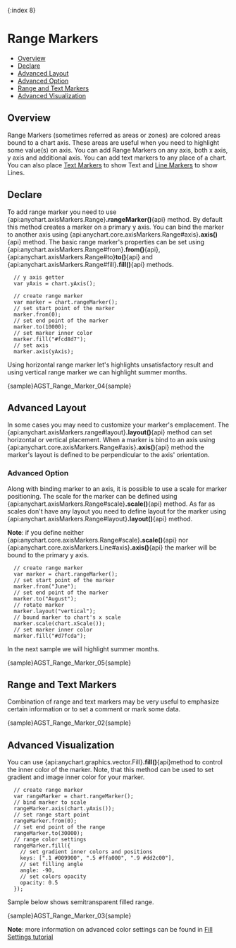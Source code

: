 {:index 8}
# Range Markers

* [Overview](#overview)
* [Declare](#declare)
* [Advanced Layout](#advanced_layout)
 * [Advanced Option](#advanced_option)
* [Range and Text Markers](#range_and_text_markers)
* [Advanced Visualization](#advanced_visualization)

## Overview

Range Markers (sometimes referred as areas or zones) are colored areas bound to a chart axis. These areas are useful when you need to highlight some value(s) on axis. You can add Range Markers on any axis, both x axis, y axis and additional axis. You can add text markers to any place of a chart. You can also place [Text Markers](../Axes_and_Grids/Text_Markers) to show Text and [Line Markers](../Axes_and_Grids/Line_Markers) to show Lines.

## Declare

To add range marker you need to use {api:anychart.axisMarkers.Range}**.rangeMarker()**{api} method. By default this method creates a marker on a primary y axis. You can bind the marker to another axis using {api:anychart.core.axisMarkers.Range#axis}**.axis()**{api} method. The basic range marker's properties can be set using {api:anychart.axisMarkers.Range#from}**.from()**{api}, {api:anychart.axisMarkers.Range#to}**to()**{api} and {api:anychart.axisMarkers.Range#fill}**.fill()**{api} methods.

```
  // y axis getter
  var yAxis = chart.yAxis();

  // create range marker
  var marker = chart.rangeMarker();
  // set start point of the marker
  marker.from(0);
  // set end point of the marker
  marker.to(10000);
  // set marker inner color
  marker.fill("#fcd8d7");
  // set axis
  marker.axis(yAxis);
```

Using horizontal range marker let's highlights unsatisfactory result and using vertical range marker we can highlight summer months.

{sample}AGST\_Range\_Marker\_04{sample}

## Advanced Layout

In some cases you may need to customize your marker's emplacement. The {api:anychart.axisMarkers.range#layout}**.layout()**{api} method can set horizontal or vertical placement. When a marker is bind to an axis using {api:anychart.core.axisMarkers.Range#axis}**.axis()**{api} method the marker's layout is defined to be perpendicular to the axis' orientation.


### Advanced Option

Along with binding marker to an axis, it is possible to use a scale for marker positioning. The scale for the marker can be defined using {api:anychart.axisMarkers.Range#scale}**.scale()**{api} method. As far as scales don't have any layout you need to define layout for the marker using {api:anychart.axisMarkers.Range#layout}**.layout()**{api} method.  
  
**Note**: if you define neither {api:anychart.core.axisMarkers.Range#scale}**.scale()**{api} nor {api:anychart.core.axisMarkers.Line#axis}**.axis()**{api} the marker will be bound to the primary y axis.


```
  // create range marker
  var marker = chart.rangeMarker();
  // set start point of the marker
  marker.from("June");
  // set end point of the marker
  marker.to("August");
  // rotate marker
  marker.layout("vertical");
  // bound marker to chart's x scale
  marker.scale(chart.xScale());
  // set marker inner color
  marker.fill("#d7fcda");
```

In the next sample we will highlight summer months.

{sample}AGST\_Range\_Marker\_05{sample}

## Range and Text Markers

Combination of range and text markers may be very useful to emphasize certain information or to set a comment or mark some data.

{sample}AGST\_Range\_Marker\_02{sample}

## Advanced Visualization

You can use {api:anychart.graphics.vector.Fill}**.fill()**{api}method to control the inner color of the marker. Note, that this method can be used to set gradient and image inner color for your marker.

```
  // create range marker
  var rangeMarker = chart.rangeMarker();
  // bind marker to scale
  rangeMarker.axis(chart.yAxis());
  // set range start point
  rangeMarker.from(0);
  // set end point of the range
  rangeMarker.to(30000);
  // range color settings
  rangeMarker.fill({
    // set gradient inner colors and positions
    keys: [".1 #009900", ".5 #ffa000", ".9 #dd2c00"],
    // set filling angle
    angle: -90,
    // set colors opacity
    opacity: 0.5
  });
```

Sample below shows semitransparent filled range.

{sample}AGST\_Range\_Marker\_03{sample}

**Note**: more information on advanced color settings can be found in [Fill Settings tutorial](../Graphics/Fill_Settings)
